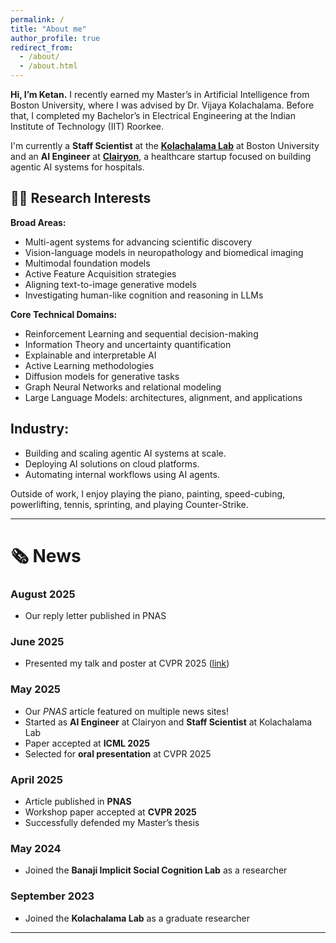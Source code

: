 ```yaml
---
permalink: /
title: "About me"
author_profile: true
redirect_from: 
  - /about/
  - /about.html
---
```


**Hi, I’m Ketan.** I recently earned my Master’s in Artificial Intelligence from Boston University, where I was advised by Dr. Vijaya Kolachalama. Before that, I completed my Bachelor’s in Electrical Engineering at the Indian Institute of Technology (IIT) Roorkee.

I'm currently a **Staff Scientist** at the [**Kolachalama Lab**](https://vkola-lab.github.io/) at Boston University and an **AI Engineer** at [**Clairyon**](https://www.clairyon.com/), a healthcare startup focused on building agentic AI systems for hospitals.

## 🧑‍🔬 Research Interests

**Broad Areas:**
- Multi-agent systems for advancing scientific discovery
- Vision-language models in neuropathology and biomedical imaging
- Multimodal foundation models
- Active Feature Acquisition strategies
- Aligning text-to-image generative models
- Investigating human-like cognition and reasoning in LLMs

**Core Technical Domains:**
- Reinforcement Learning and sequential decision-making
- Information Theory and uncertainty quantification
- Explainable and interpretable AI
- Active Learning methodologies
- Diffusion models for generative tasks
- Graph Neural Networks and relational modeling
- Large Language Models: architectures, alignment, and applications


## Industry:
* Building and scaling agentic AI systems at scale.
* Deploying AI solutions on cloud platforms.
* Automating internal workflows using AI agents.

Outside of work, I enjoy playing the piano, painting, speed-cubing, powerlifting, tennis, sprinting, and playing Counter-Strike.

---

# 🗞️ News

### **August 2025**
* Our reply letter published in PNAS

### **June 2025**

* Presented my talk and poster at CVPR 2025 ([link](https://ketansuhaas.github.io/webpage/talks/2013-03-01-tutorial-1))

### **May 2025**

* Our *PNAS* article featured on multiple news sites!
* Started as **AI Engineer** at Clairyon and **Staff Scientist** at Kolachalama Lab
* Paper accepted at **ICML 2025**
* Selected for **oral presentation** at CVPR 2025

### **April 2025**

* Article published in **PNAS**
* Workshop paper accepted at **CVPR 2025**
* Successfully defended my Master’s thesis

### **May 2024**

* Joined the **Banaji Implicit Social Cognition Lab** as a researcher

### **September 2023**

* Joined the **Kolachalama Lab** as a graduate researcher

---

